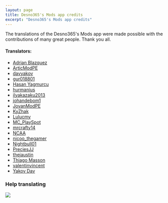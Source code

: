 ```yaml
---
layout: page
title: Desno365's Mods app credits
excerpt: "Desno365's Mods app credits"
---
```


The translations of the Desno365's Mods app were made possible with the contributions of many great people. Thank you all.

#### Translators:

- [Adrian Blazquez](https://crowdin.com/profile/adrianblazquez512)<br>
- [ArticModPE](https://twitter.com/ArticModPE)<br>
- [davyakov](https://crowdin.com/profile/davyakov)<br>
- [gur018801](https://crowdin.com/profile/gur018801)<br>
- [Hasan Yagmurcu](https://crowdin.com/profile/Hasan_yagmurcu)<br>
- [hurmanius](https://twitter.com/hurmanius)<br>
- [ilyakazaku2013](https://crowdin.com/profile/ilyakazaku2013)<br>
- [johandebom1](https://twitter.com/johandebom1)<br>
- [JovanModPE](https://twitter.com/JovanModPE)<br>
- [KyZhak](https://crowdin.com/profile/golybe)<br>
- [Lulucmy](https://crowdin.com/profile/Lulucmy)<br>
- [MC_PlaySpot](https://twitter.com/MC_PlaySpot)<br>
- [mrcrafty14](https://crowdin.com/profile/mrcrafty14)<br>
- [NCAA](https://crowdin.com/profile/NCAA)<br>
- [nicoo_thegamer](https://twitter.com/nicoo_thegamer)<br>
- [Nightbull01](https://twitter.com/Nightbull01)<br>
- [PreciesJJ](https://twitter.com/PreciesJJ)<br>
- [thejaustin](https://twitter.com/thejaustin)<br>
- [Thiago Masson](https://crowdin.com/profile/tthiagomasson)<br>
- [valentinvincent](https://crowdin.com/profile/valentinvincent)<br>
- [Yakov Dav](https://crowdin.com/profile/davyakov)<br>

### Help translating

<a target="_blank" href="https://crowdin.com/project/desno365s-mods"><img src="https://d322cqt584bo4o.cloudfront.net/desno365s-mods/localized.png"></a>


